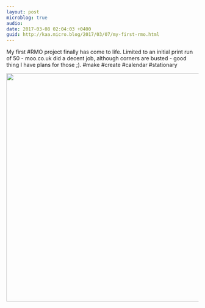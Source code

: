```yaml
---
layout: post
microblog: true
audio: 
date: 2017-03-08 02:04:03 +0400
guid: http://kaa.micro.blog/2017/03/07/my-first-rmo.html
---
```

My first #RMO project finally has come to life. Limited to an initial print run of 50 - moo.co.uk did a decent job, although corners are busted - good thing I have plans for those ;). #make #create #calendar #stationary

<img src="http://www.kaa.bz/uploads/2018/425bb7be6f.jpg" width="600" height="600" />
